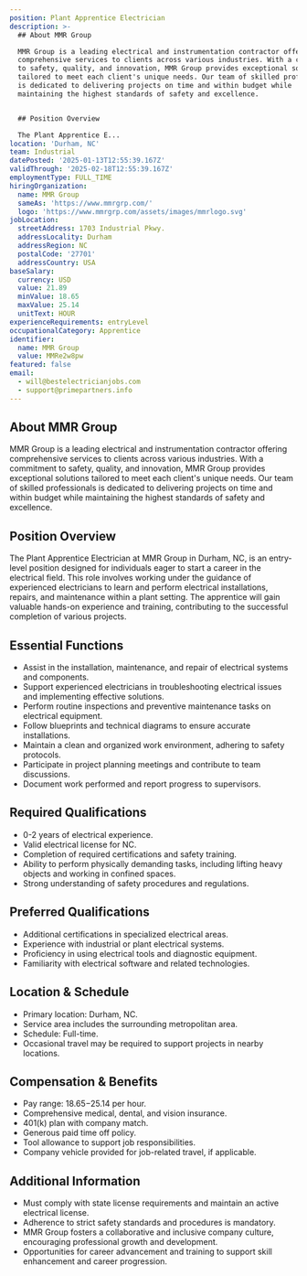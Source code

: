 ```yaml
---
position: Plant Apprentice Electrician
description: >-
  ## About MMR Group

  MMR Group is a leading electrical and instrumentation contractor offering
  comprehensive services to clients across various industries. With a commitment
  to safety, quality, and innovation, MMR Group provides exceptional solutions
  tailored to meet each client's unique needs. Our team of skilled professionals
  is dedicated to delivering projects on time and within budget while
  maintaining the highest standards of safety and excellence.


  ## Position Overview

  The Plant Apprentice E...
location: 'Durham, NC'
team: Industrial
datePosted: '2025-01-13T12:55:39.167Z'
validThrough: '2025-02-18T12:55:39.167Z'
employmentType: FULL_TIME
hiringOrganization:
  name: MMR Group
  sameAs: 'https://www.mmrgrp.com/'
  logo: 'https://www.mmrgrp.com/assets/images/mmrlogo.svg'
jobLocation:
  streetAddress: 1703 Industrial Pkwy.
  addressLocality: Durham
  addressRegion: NC
  postalCode: '27701'
  addressCountry: USA
baseSalary:
  currency: USD
  value: 21.89
  minValue: 18.65
  maxValue: 25.14
  unitText: HOUR
experienceRequirements: entryLevel
occupationalCategory: Apprentice
identifier:
  name: MMR Group
  value: MMRe2w8pw
featured: false
email:
  - will@bestelectricianjobs.com
  - support@primepartners.info
---
```




## About MMR Group
MMR Group is a leading electrical and instrumentation contractor offering comprehensive services to clients across various industries. With a commitment to safety, quality, and innovation, MMR Group provides exceptional solutions tailored to meet each client's unique needs. Our team of skilled professionals is dedicated to delivering projects on time and within budget while maintaining the highest standards of safety and excellence.

## Position Overview
The Plant Apprentice Electrician at MMR Group in Durham, NC, is an entry-level position designed for individuals eager to start a career in the electrical field. This role involves working under the guidance of experienced electricians to learn and perform electrical installations, repairs, and maintenance within a plant setting. The apprentice will gain valuable hands-on experience and training, contributing to the successful completion of various projects.

## Essential Functions
- Assist in the installation, maintenance, and repair of electrical systems and components.
- Support experienced electricians in troubleshooting electrical issues and implementing effective solutions.
- Perform routine inspections and preventive maintenance tasks on electrical equipment.
- Follow blueprints and technical diagrams to ensure accurate installations.
- Maintain a clean and organized work environment, adhering to safety protocols.
- Participate in project planning meetings and contribute to team discussions.
- Document work performed and report progress to supervisors.

## Required Qualifications
- 0-2 years of electrical experience.
- Valid electrical license for NC.
- Completion of required certifications and safety training.
- Ability to perform physically demanding tasks, including lifting heavy objects and working in confined spaces.
- Strong understanding of safety procedures and regulations.

## Preferred Qualifications
- Additional certifications in specialized electrical areas.
- Experience with industrial or plant electrical systems.
- Proficiency in using electrical tools and diagnostic equipment.
- Familiarity with electrical software and related technologies.

## Location & Schedule
- Primary location: Durham, NC.
- Service area includes the surrounding metropolitan area.
- Schedule: Full-time.
- Occasional travel may be required to support projects in nearby locations.

## Compensation & Benefits
- Pay range: $18.65-$25.14 per hour.
- Comprehensive medical, dental, and vision insurance.
- 401(k) plan with company match.
- Generous paid time off policy.
- Tool allowance to support job responsibilities.
- Company vehicle provided for job-related travel, if applicable.

## Additional Information
- Must comply with state license requirements and maintain an active electrical license.
- Adherence to strict safety standards and procedures is mandatory.
- MMR Group fosters a collaborative and inclusive company culture, encouraging professional growth and development.
- Opportunities for career advancement and training to support skill enhancement and career progression.
